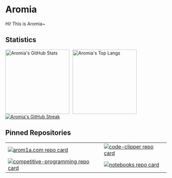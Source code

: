 # Aromia

Hi! This is Aromia~

## Statistics

<div style="display: flex; flex-direction: row; gap: 10px;">
  <a href="https://github.com/anuraghazra/github-readme-stats"> <img alt="Aromia's GitHub Stats" src="https://github-readme-stats.vercel.app/api?username=arom1a&theme=catppuccin_mocha&show_icons=true" height="200"> </a>
  <a href="https://github.com/anuraghazra/github-readme-stats"> <img alt="Aromia's Top Langs" src="https://github-readme-stats.vercel.app/api/top-langs/?username=arom1a&layout=donut&theme=catppuccin_mocha" height="200"> </a>
</div>

<div><a href="https://git.io/streak-stats">
  <img alt="Aromia's GitHub Streak" src="https://streak-stats.demolab.com?user=arom1a&theme=catppuccin-mocha">
</a></div>

## Pinned Repositories

<table>
  <tr>
    <td>
      <a href="https://github.com/arom1a/arom1a.com"> <img alt="arom1a.com repo card" src="https://github-readme-stats.vercel.app/api/pin/?username=arom1a&repo=arom1a.com&theme=catppuccin_mocha"> </a>
    </td>
    <td>
      <a href="https://github.com/arom1a/code-clipper"> <img alt="code-clipper repo card" src="https://github-readme-stats.vercel.app/api/pin/?username=arom1a&repo=code-clipper&theme=catppuccin_mocha"> </a>
    </td>
  </tr>
  <tr>
    <td>
      <a href="https://github.com/arom1a/competitive-programming"> <img alt="competitive-programming repo card" src="https://github-readme-stats.vercel.app/api/pin/?username=arom1a&repo=competitive-programming&theme=catppuccin_mocha"> </a>
    </td>
    <td>
      <a href="https://github.com/arom1a/notebooks"> <img alt="notebooks repo card" src="https://github-readme-stats.vercel.app/api/pin/?username=arom1a&repo=notebooks&theme=catppuccin_mocha"> </a>
    </td>
  </tr>
</table>
